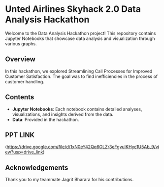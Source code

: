 # Unted Airlines Skyhack 2.0 Data Analysis Hackathon

Welcome to the Data Analysis Hackathon project! This repository contains Jupyter Notebooks that showcase data analysis and visualization through various graphs.

## Overview

In this hackathon, we explored Streamlining Call Processes for Improved Customer Satisfaction. The goal was to find inefficiencies in the process of customer handling.

## Contents

- **Jupyter Notebooks**: Each notebook contains detailed analyses, visualizations, and insights derived from the data.
- **Data**: Provided in the hackathon.


## PPT LINK
(https://drive.google.com/file/d/1xN0eY42Qq6OLZr3eFgvuIKHyc1U5Ab_9/view?usp=drive_link)

## Acknowledgements

Thank you to my teammate Jagrit Bharara for his contributions.
